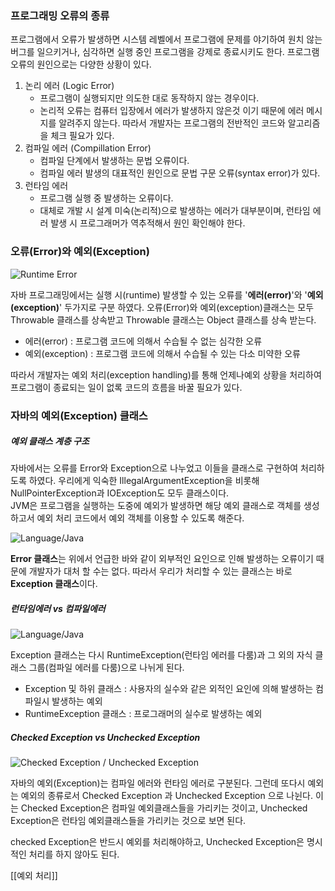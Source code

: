 ### 프로그래밍 오류의 종류
프로그램에서 오류가 발생하면 시스템 레벨에서 프로그램에 문제를 야기하여 원치 않는 버그를 일으키거나, 심각하면 실행 중인 프로그램을 강제로 종료시키도 한다. 프로그램 오류의 원인으로는 다양한 상황이 있다.

1. 논리 에러 (Logic Error)
   - 프로그램이 실행되지만 의도한 대로 동작하지 않는 경우이다.
   - 논리적 오류는 컴퓨터 입장에서 에러가 발생하지 않은것 이기 때문에 에러 메시지를 알려주지 않는다. 따라서 개발자는 프로그램의 전반적인 코드와 알고리즘을 체크 필요가 있다.
2. 컴파일 에러 (Compillation Error)
   - 컴파일 단계에서 발생하는 문법 오류이다.
   - 컴파일 에러 발생의 대표적인 원인으로 문법 구문 오류(syntax error)가 있다.
3. 런타임 에러
   - 프로그램 실행 중 발생하는 오류이다.
   - 대체로 개발 시 설계 미숙(논리적)으로 발생하는 에러가 대부분이며, 런타임 에러 발생 시 프로그래머가 역추적해서 원인 확인해야 한다. 
### 오류(Error)와 예외(Exception)

![Runtime Error](https://blog.kakaocdn.net/dn/daaSR8/btrMxEiWv6g/GTFbMlkhgtjAi4izITeKg0/img.png)

자바 프로그래밍에서는 실행 시(runtime) 발생할 수 있는 오류를 '**에러(error)**'와 '**예외(exception)**' 두가지로 구분 하였다. 오류(Error)와 예외(exception)클래스는 모두 Throwable 클래스를 상속받고 Throwable 클래스는 Object 클래스를 상속 받는다.

- 에러(error) : 프로그램 코드에 의해서 수습될 수 없는 심각한 오류
- 예외(exception) : 프로그램 코드에 의해서 수습될 수 있는 다소 미약한 오류

따라서 개발자는 예외 처리(exception handling)를 통해 언제나예외 상황을 처리하여 프로그램이 종료되는 일이 없록 코드의 흐름을 바꿀 필요가 있다.
### 자바의 예외(Exception) 클래스
##### 예외 클래스 계층 구조
자바에서는 오류를 Error와 Exception으로 나누었고 이들을 클래스로 구현하여 처리하도록 하였다. 우리에게 익숙한 IllegalArgumentException을 비롯해 NullPointerException과 IOException도 모두 클래스이다.   
JVM은 프로그램을 실행하는 도중에 예외가 발생하면 해당 예외 클래스로 객체를 생성하고서 예외 처리 코드에서 예외 객체를 이용할 수 있도록 해준다.

![Language/Java](https://blog.kakaocdn.net/dn/c2FA9K/btrMC0ghD9Q/aYBYxY27KrQwASlBbbzyPk/img.png)

**Error 클래스**는 위에서 언급한 바와 같이 외부적인 요인으로 인해 발생하는 오류이기 때문에 개발자가 대처 할 수는 없다. 따라서 우리가 처리할 수 있는 클래스는 바로 **Exception 클래스**이다.
##### 런타임에러 vs 컴파일에러

![Language/Java](https://blog.kakaocdn.net/dn/pW5yl/btrMye5lmK3/5TkR8hcVZi9xFk3xFTjAKk/img.png)

Exception 클래스는 다시 RuntimeException(런타임 에러를 다룸)과 그 외의 자식 클래스 그룹(컴파일 에러를 다룸)으로 나뉘게 된다.
- Exception 및 하위 클래스 : 사용자의 실수와 같은 외적인 요인에 의해 발생하는 컴파일시 발생하는 예외
- RuntimeException 클래스 : 프로그래머의 실수로 발생하는 예외
##### Checked Exception vs Unchecked Exception

![Checked Exception / Unchecked Exception](https://blog.kakaocdn.net/dn/MThfh/btrRtcbb2Xl/zR5vUkvvJNLOPo7kXhkQHK/img.png)

자바의 예외(Exception)는 컴파일 에러와 런타임 에러로 구분된다. 그런데 또다시 예외는 예외의 종류로서 Checked Exception 과 Unchecked Exception 으로 나뉜다.
이는 Checked Exception은 컴파일 예외클래스들을 가리키는 것이고, Unchecked Exception은 런타임 예외클래스들을 가리키는 것으로 보면 된다.

checked Exception은 반드시 예외를 처리해야하고, Unchecked Exception은 명시적인 처리를 하지 않아도 된다.

[[예외 처리]]



